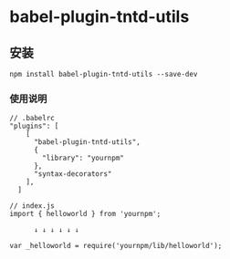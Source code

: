 # babel-plugin-tntd-utils

## 安装
```
npm install babel-plugin-tntd-utils --save-dev
```
### 使用说明
```
// .babelrc
"plugins": [
    [
      "babel-plugin-tntd-utils",
      {
        "library": "yournpm"
      },
      "syntax-decorators"
    ],
  ]
  
// index.js
import { helloworld } from 'yournpm';

      ↓ ↓ ↓ ↓ ↓ ↓

var _helloworld = require('yournpm/lib/helloworld');
```


